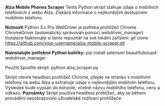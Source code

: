 <b>Alza Mobile Phones Scraper</b>
Tento Python skript stahuje údaje o mobilních telefonech z webu Alza. Získává informace o nejlevnějším dostupném mobilním telefonu.

<b>Nutnosti</b>
Python 3.x
Pro WebDriver je potřeba prohlížeč Chrome
ChromeDriver (automaticky spravován pomocí webdriver_manager)
Instalace
Naklonujte si tento repozitář na své lokální zařízení:
git clone https://github.com/your-username/alza-mobile-scraper.git

<b>Nainstalujte potřebné Python balíčky:</b>
pip install selenium beautifulsoup4 webdriver_manager

Použití
Spusťte skript:
python alza_scraper.py

Skript otevře headless prohlížeč Chrome, přejde na stránku s mobilními telefony na webu Alza a extrahuje údaje o nejlevnějším mobilním telefonu.
Výsledek bude vypsán do konzole, včetně názvu mobilního telefonu, ceny a odkazu.
<b>Poznámky</b>
Skript používá headless prohlížeč, aby se během provádění nezobrazovalo uživatelské rozhraní prohlížeče.
